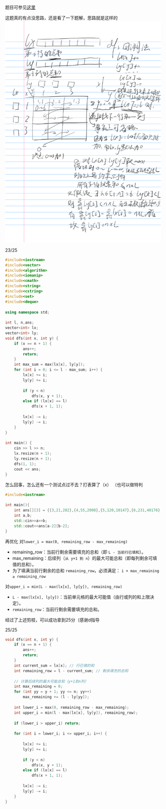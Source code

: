 题目可参见[这里](https://blog.csdn.net/shuyuan12346/article/details/138309414)

这题真的有点没思路，还是看了一下题解，思路就是这样的![photo](../../photo/7-12%20吉利矩阵.png)

23/25
```c++
#include<iostream>
#include<vector>
#include<algorithm>
#include<iomanip>
#include<cmath>
#include<string>
#include<cstring>
#include<set>
#include<deque>

using namespace std;

int l, n,ans;
vector<int> lx;
vector<int> ly;
void dfs(int x, int y) {
	if (x == n + 1) {
		ans++;
		return;
	}
	int max_sum = max(lx[x], ly[y]);
	for (int i = 0; i <= l - max_sum; i++) {
		lx[x] += i;
		ly[y] += i;

		if (y < n)
			dfs(x, y + 1);	
		else if (lx[x] == l)
			dfs(x + 1, 1);

		lx[x] -= i;
		ly[y] -= i;
	}
}

int main() {
	cin >> l >> n;
	lx.resize(n + 1);
	ly.resize(n + 1);
	dfs(1, 1);
	cout << ans;
}
```
怎么回事，怎么还有一个测试点过不去？打表算了（x）
（也可以做特判
```c++
#include<iostream>

int main(){
    int ans[][3] = {{3,21,282},{4,55,2008},{5,120,10147},{6,231,40176},{7,406,132724},{8,666,381424},{9,1035,981541},{10,1540,2309384}};
    int a,b;
    std::cin>>a>>b;
    std::cout<<ans[a-2][b-2];
}
```
再优化
对`lower_i = max(0, remaining_row - max_remaining)`
- remaining_row：当前行剩余需要填充的总和（即 `L - 当前行已填和`）。
- max_remaining：后续列（`从 y+1 到 n`）的最大可能总和（即每列剩余可填值的总和）。
- 为了填满当前行剩余的总和 `remaining_row`，必须满足：
`i + max_remaining ≥ remaining_row`

对`upper_i = min(L - max(lx[x], ly[y]), remaining_row)`
- `L - max(lx[x], ly[y])`：当前单元格的最大可能值（由行或列的和上限决定）。
- `remaining_row`：当前行剩余需要填充的总和。

经过了上述剪枝，可以成功拿到25分（感谢d指导

25/25
```c++
void dfs(int x, int y) {
	if (x == n + 1) {
		ans++;
		return;
	}
	int current_sum = lx[x]; // 行已填的和
	int remaining_row = l - current_sum; // 剩余填充的总和

	// 计算后续列的最大可能总和（y+1到n列）
	int max_remaining = 0;
	for (int yy = y + 1; yy <= n; yy++)
		max_remaining += (l - ly[yy]);

	int lower_i = max(0, remaining_row - max_remaining);
	int upper_i = min(l - max(lx[x], ly[y]), remaining_row);

	if (lower_i > upper_i) return;

	for (int i = lower_i; i <= upper_i; i++) {

		lx[x] += i;
		ly[y] += i;

		if (y < n)
			dfs(x, y + 1);	
		else if (lx[x] == l)
			dfs(x + 1, 1);

		lx[x] -= i;
		ly[y] -= i;
	}
}
```